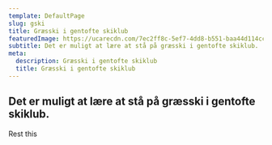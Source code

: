 ```yaml
---
template: DefaultPage
slug: gski
title: Græsski i gentofte skiklub
featuredImage: https://ucarecdn.com/7ec2ff8c-5ef7-4dd8-b551-baa44d114cc3/
subtitle: Det er muligt at lære at stå på græsski i gentofte skiklub.
meta:
  description: Græsski i gentofte skiklub
  title: Græsski i gentofte skiklub
---
```


 ## Det er muligt at lære at stå på græsski i gentofte skiklub.

 Rest this
 